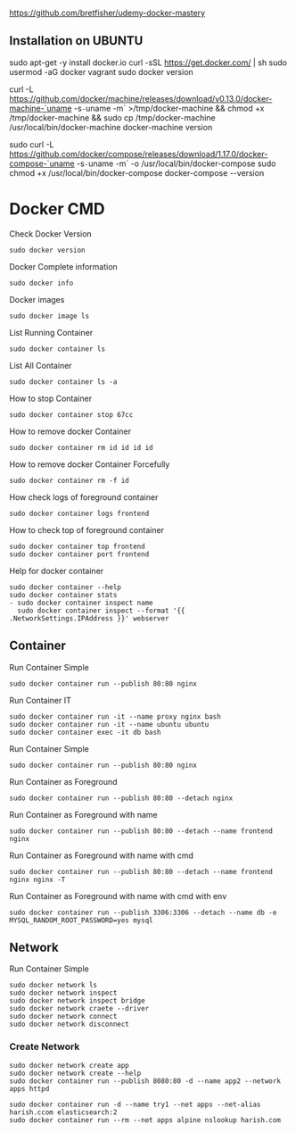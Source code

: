 https://github.com/bretfisher/udemy-docker-mastery

## Installation on UBUNTU
sudo apt-get -y install docker.io
curl -sSL https://get.docker.com/ | sh
sudo usermod -aG docker vagrant
sudo docker version

curl -L https://github.com/docker/machine/releases/download/v0.13.0/docker-machine-`uname -s`-`uname -m` >/tmp/docker-machine && chmod +x /tmp/docker-machine && sudo cp /tmp/docker-machine /usr/local/bin/docker-machine
docker-machine version

sudo curl -L https://github.com/docker/compose/releases/download/1.17.0/docker-compose-`uname -s`-`uname -m` -o /usr/local/bin/docker-compose
sudo chmod +x /usr/local/bin/docker-compose
docker-compose --version


# Docker CMD
Check Docker Version
```
sudo docker version
```
Docker Complete information
```
sudo docker info
```
Docker images
```
sudo docker image ls
```
List Running Container
```
sudo docker container ls
```
List All Container
```
sudo docker container ls -a
```
How to stop Container
```
sudo docker container stop 67cc
```
How to remove docker Container
```
sudo docker container rm id id id id
```
How to remove docker Container Forcefully
```
sudo docker container rm -f id
```
How check logs of foreground container
```
sudo docker container logs frontend
```
How to check top of foreground container
```
sudo docker container top frontend
sudo docker container port frontend
```
Help for docker container
```
sudo docker container --help
sudo docker container stats
- sudo docker container inspect name
  sudo docker container inspect --format '{{ .NetworkSettings.IPAddress }}' webserver
```


## Container
Run Container Simple
```
sudo docker container run --publish 80:80 nginx
```
Run Container IT
```
sudo docker container run -it --name proxy nginx bash
sudo docker container run -it --name ubuntu ubuntu
sudo docker container exec -it db bash
```
Run Container Simple
```
sudo docker container run --publish 80:80 nginx
```
Run Container as Foreground
```
sudo docker container run --publish 80:80 --detach nginx
```
Run Container as Foreground with name
```
sudo docker container run --publish 80:80 --detach --name frontend nginx
```
Run Container as Foreground with name with cmd
```
sudo docker container run --publish 80:80 --detach --name frontend nginx nginx -T
```
Run Container as Foreground with name with cmd with env
```
sudo docker container run --publish 3306:3306 --detach --name db -e MYSQL_RANDOM_ROOT_PASSWORD=yes mysql
```


## Network
Run Container Simple
```
sudo docker network ls
sudo docker network inspect
sudo docker network inspect bridge
sudo docker network craete --driver
sudo docker network connect
sudo docker network disconnect
```

### Create Network
```
sudo docker network create app
sudo docker network create --help
sudo docker container run --publish 8080:80 -d --name app2 --network apps httpd

sudo docker container run -d --name try1 --net apps --net-alias harish.ccom elasticsearch:2
sudo docker container run --rm --net apps alpine nslookup harish.com
```
